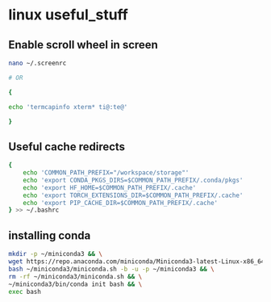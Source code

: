 # linux useful_stuff

## Enable scroll wheel in screen
```bash
nano ~/.screenrc

# OR

{

echo 'termcapinfo xterm* ti@:te@'

}
```

## Useful cache redirects
```bash
{
    echo 'COMMON_PATH_PREFIX="/workspace/storage"'
    echo 'export CONDA_PKGS_DIRS=$COMMON_PATH_PREFIX/.conda/pkgs'
    echo 'export HF_HOME=$COMMON_PATH_PREFIX/.cache'
    echo 'export TORCH_EXTENSIONS_DIR=$COMMON_PATH_PREFIX/.cache'
    echo 'export PIP_CACHE_DIR=$COMMON_PATH_PREFIX/.cache'
} >> ~/.bashrc
```

## installing conda
```bash
mkdir -p ~/miniconda3 && \
wget https://repo.anaconda.com/miniconda/Miniconda3-latest-Linux-x86_64.sh -O ~/miniconda3/miniconda.sh && \
bash ~/miniconda3/miniconda.sh -b -u -p ~/miniconda3 && \
rm -rf ~/miniconda3/miniconda.sh && \
~/miniconda3/bin/conda init bash && \
exec bash
```
